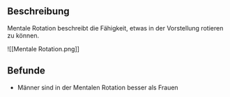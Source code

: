 ## Beschreibung
Mentale Rotation beschreibt die Fähigkeit, etwas in der Vorstellung rotieren zu können.

![[Mentale Rotation.png]]

## Befunde
- Männer sind in der Mentalen Rotation besser als Frauen
